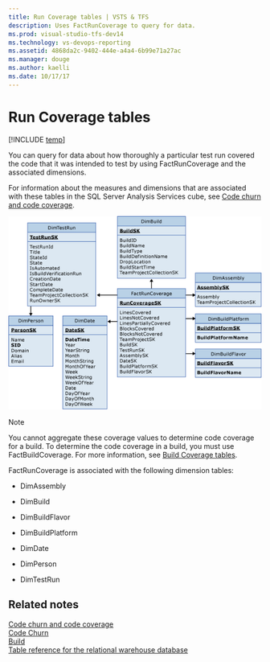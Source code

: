 ```yaml
---
title: Run Coverage tables | VSTS & TFS
description: Uses FactRunCoverage to query for data.
ms.prod: visual-studio-tfs-dev14
ms.technology: vs-devops-reporting
ms.assetid: 4868da2c-9402-444e-a4a4-6b99e71a27ac
ms.manager: douge
ms.author: kaelli
ms.date: 10/17/17
---
```



# Run Coverage tables
[!INCLUDE [temp](../_shared/tfs-report-platform-version.md)]

You can query for data about how thoroughly a particular test run covered the code that it was intended to test by using FactRunCoverage and the associated dimensions.  
  
 For information about the measures and dimensions that are associated with these tables in the SQL Server Analysis Services cube, see [Code churn and code coverage](perspective-code-analyze-report-code-churn-coverage.md).  
  
 ![Fact Table for Run Coverage](_img/teamproj_factruncoverage.png "TeamProj_FactRunCoverage")  
  
> [!NOTE]
>  You cannot aggregate these coverage values to determine code coverage for a build. To determine the code coverage in a build, you must use FactBuildCoverage. For more information, see [Build Coverage tables](table-reference-build-coverage.md).  
  
 FactRunCoverage is associated with the following dimension tables:  
  
-   DimAssembly  
  
-   DimBuild  
  
-   DimBuildFlavor  
  
-   DimBuildPlatform  
  
-   DimDate  
  
-   DimPerson  
  
-   DimTestRun  
  
## Related notes
 [Code churn and code coverage](perspective-code-analyze-report-code-churn-coverage.md)   
 [Code Churn](../excel/code-coverage-excel-report.md)  
 [Build](https://docs.microsoft.com/en-us/visualstudio/ide/walkthrough-building-an-application)   
 [Table reference for the relational warehouse database](table-reference-relational-warehouse-database.md)